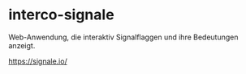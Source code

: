 # interco-signale
Web-Anwendung, die interaktiv Signalflaggen und ihre Bedeutungen anzeigt.

https://signale.io/
